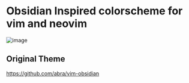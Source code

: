# Obsidian Inspired colorscheme for vim and neovim

![image](https://github.com/Mateuzz/obsidian-theme/assets/38082919/2647c377-b45a-409e-bc17-d7edb709db38)

## Original Theme

https://github.com/abra/vim-obsidian
